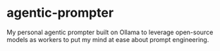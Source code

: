# agentic-prompter
My personal agentic prompter built on Ollama to leverage open-source models as workers to put my mind at ease about prompt engineering.
